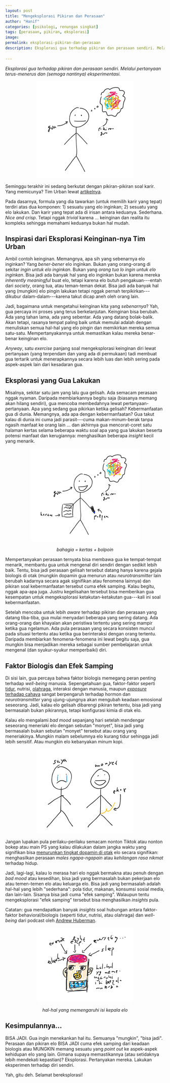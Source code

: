 ```yaml
---
layout: post
title: "Mengeksplorasi Pikiran dan Perasaan"
author: "Hanif" 
categories: [psikologi, renungan singkat]
tags: [perasaan, pikiran, eksplorasi]
image: 
permalink: eksplorasi-pikiran-dan-perasaan
description: Eksplorasi gua terhadap pikiran dan perasaan sendiri. Melalui pertanyaan terus-menerus dan (semoga nantinya) eksperimentasi.

---
```



*Eksplorasi gua terhadap pikiran dan perasaan sendiri. Melalui pertanyaan terus-menerus dan (semoga nantinya) eksperimentasi.* <!--more-->

<div align="center">
    <img alt="gua dan pikiran dan perasaan" src="/assets/img/saya-dan-pikiran.png">
</div>

Seminggu terakhir ini sedang berkutat dengan pikiran-pikiran soal karir. Yang memicunya? Tim Urban lewat [artikelnya](https://waitbutwhy.com/2018/04/picking-career.html).

Pada dasarnya, formula yang dia tawarkan (untuk memilih karir yang tepat) terdiri atas dua komponen: 1) sesuatu yang elo inginkan; 2) sesuatu yang elo lakukan. Dan karir yang tepat ada di irisan antara keduanya. Sederhana. *Nice and crisp*. Tetapi nggak *trivial* karena ... keinginan dan realita itu kompleks sehingga memahami keduanya bukan hal mudah. 

## Inspirasi dari Eksplorasi Keinginan-nya Tim Urban

Ambil contoh keinginan. Memangnya, apa sih yang sebenarnya elo inginkan? Yang *bener-bener* elo inginkan. Bukan yang orang-orang di sekitar *ingin untuk elo inginkan*. Bukan yang *orang tua lo ingin untuk elo inginkan*. Bisa jadi ada banyak hal yang elo inginkan bukan karena mereka *inherently meaningful* buat elo, tetapi karena elo butuh pengakuan---entah dari *society*, orang tua, atau teman-teman dekat. Bisa jadi ada banyak hal yang (mungkin) elo pingin lakukan tetapi nggak pernah terpikirkan---dikubur dalam-dalam---karena takut dicap aneh oleh orang lain. 

Jadi, bagaimana untuk mengetahui keinginan kita yang *sebenarnya*? Yah, gua percaya ini proses yang terus berkelanjutan. Keinginan bisa berubah. Ada yang tahan lama, ada yang sebentar. Ada yang datang bolak-balik. Akan tetapi, rasanya tempat paling baik untuk memulai adalah dengan menuliskan semua hal-hal yang elo pingin dan memikirkan mereka semua satu-satu. Mempertanyakannya untuk memastikan kalau mereka benar-benar keinginan elo. 

*Anyway*, satu *exercise* panjang soal mengeksplorasi keinginan diri lewat pertanyaan (yang terpendam dan yang ada di permukaan) tadi membuat gua tertarik untuk menerapkannya secara lebih luas dan lebih sering pada aspek-aspek lain dari kesadaran gua. 

## Eksplorasi yang Gua Lakukan

Misalnya, sekitar satu jam yang lalu gua gelisah. Ada semacam perasaan nggak nyaman. Daripada membiarkannya begitu saja (biasanya memang akan hilang sendiri), gua mencoba membedahnya lewat pertanyaan-pertanyaan. Apa yang sedang gua pikirkan ketika gelisah? Kebermanfaatan gua di dunia. Memangnya, ada apa dengan kebermanfaatan? Gua takut kalau di dunia ini cuma jadi parasit---cuma makan-minum-berak tanpa ngasih manfaat ke orang lain ... dan akhirnya gua mencorat-coret satu halaman kertas selama beberapa waktu soal apa yang gua lakukan beserta potensi manfaat dan kerugiannya: menghasilkan beberapa *insight* kecil yang menarik. 

<div align="center">
    <img alt="gua dan pikiran dan perasaan setelah diberikan kertas dan pulpen" src="/assets/img/saya-pikiran-dkk.png">
    <p><em>bahagia = kertas + bolpoin</em></p>
</div>



Mempertanyakan perasaan ternyata bisa membawa gua ke tempat-tempat menarik, membantu gua untuk mengenal diri sendiri dengan sedikit lebih baik. Tentu, bisa jadi perasaan gelisah tersebut datang hanya karena gejala biologis di otak (mungkin dopamin gua menurun atau *neurotransmitter* lain berubah kadarnya secara agak signifikan atau fenomena lainnya) dan pikiran soal kebermanfaatan tersebut cuma efek samping. Kalau begitu, nggak apa-apa juga. Justru kegelisahan tersebut bisa memberikan gua kesempatan untuk mengeksplorasi ketakutan-ketakutan gua---kali ini soal kebermanfaatan. 

Setelah mencoba untuk lebih *aware* terhadap pikiran dan perasaan yang datang tiba-tiba, gua mulai menyadari beberapa yang sering datang. Ada orang-orang dan khayalan akan peristiwa tertentu yang sering mampir ketika gua ngelamun. Ada pula perasaan yang secara konsisten muncul pada situasi tertentu atau ketika gua berinteraksi dengan orang tertentu. Daripada membiarkan fenomena-fenomena ini lewat begitu saja, gua mungkin bisa menjadikan mereka sebagai sumber pembelajaran untuk mengenal (dan syukur-syukur memperbaiki) diri. 

## Faktor Biologis dan Efek Samping

Di sisi lain, gua percaya bahwa faktor biologis memegang peran penting terhadap *well-being* manusia. Sepengetahuan gua, faktor-faktor seperti [tidur](https://www.youtube.com/watch?v=nm1TxQj9IsQ&t=210s), nutrisi, [olahraga](https://twitter.com/hubermanlab/status/1430614892357193729), interaksi dengan manusia, maupun [*exposure* terhadap cahaya](https://twitter.com/hubermanlab/status/1540054616963878912) sangat berpengaruh terhadap hormon dan *neurotransmitter* yang ujung-ujungnya akan mengubah keadaan emosional seseorang. Jadi, kalau elo gelisah dibarengi pikiran tertentu, bisa jadi yang bermasalah bukan pikirannya, tetapi konfigurasi kimia di otak elo.

Kalau elo mengalami *bad mood* sepanjang hari setelah mendengar seseorang meneriaki elo dengan sebutan "monyet", bisa jadi yang bermasalah bukan sebutan "monyet" tersebut atau orang yang meneriakinya. Mungkin malam sebelumnya elo kurang tidur sehingga jadi lebih sensitif. Atau mungkin elo kebanyakan minum kopi. 

<div align="center">
    <img alt="gua dan monyet" src="/assets/img/saya-dan-monyet.png">
</div>

Jangan lupakan pula perilaku-perilaku semacam nonton Tiktok atau nonton bokep atau main PS yang kalau dilakukan dalam jangka waktu yang signifikan bisa [menurunkan tingkat dopamin di otak](https://www.goodreads.com/en/book/show/55723020) elo secara signifikan: menghasilkan perasaan *males ngapa-ngapain* atau *kehilangan rasa nikmat* terhadap hidup. 

Jadi, lagi-lagi, kalau lo merasa hari elo nggak bermakna atau penuh dengan *bad mood* atau kesedihan, bisa jadi yang bermasalah bukan pekerjaan elo atau temen-temen elo atau keluarga elo. Bisa jadi yang bermasalah adalah hal-hal yang lebih "sederhana": pola tidur, makanan, konsumsi sosial media, dan lain-lain. Sisanya bisa jadi cuma "efek samping". Walaupun tentu mengeksplorasi "efek samping" tersebut bisa menghasilkan *insights* pula. 

Catatan: gua mendapatkan banyak *insights* soal hubungan antara faktor-faktor behavioral/biologis (seperti tidur, nutrisi, atau olahraga) dan *well-being* dari podcast oleh [Andrew Huberman](https://www.youtube.com/@hubermanlab/videos). 

<div align="center">
    <img alt="isi kepala manusia" src="/assets/img/isi-kepala.png">
    <p><em>hal-hal yang memengaruhi isi kepala elo</em></p>
</div>

## Kesimpulannya...

BISA JADI. Gua ingin menekankan hal itu. Semuanya "mungkin", "bisa jadi". Perasaan dan pikiran elo BISA JADI cuma efek samping dari keadaan biologis atau MUNGKIN memang sesuatu yang *point out* ke aspek-aspek kehidupan elo yang lain. Gimana supaya memastikannya (atau setidaknya lebih mendekati kepastian)? Eksplorasi. Pertanyakan mereka. Lakukan eksperimen terhadap diri sendiri.

Yah, gitu deh. Selamat bereksplorasi!